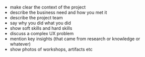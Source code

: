 - make clear the context of the project
- describe the business need and how you met it
- describe the project team
- say why you did what you did
- show soft skills and hard skills
- discuss a complex UX problem
- mention key insights (that came from research or knowledge or whatever)
- show photos of workshops, artifacts etc